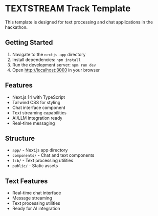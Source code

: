 # TEXTSTREAM Track Template

This template is designed for text processing and chat applications in the hackathon.

## Getting Started

1. Navigate to the `nextjs-app` directory
2. Install dependencies: `npm install`
3. Run the development server: `npm run dev`
4. Open [http://localhost:3000](http://localhost:3000) in your browser

## Features

- Next.js 14 with TypeScript
- Tailwind CSS for styling
- Chat interface component
- Text streaming capabilities
- AI/LLM integration ready
- Real-time messaging

## Structure

- `app/` - Next.js app directory
- `components/` - Chat and text components
- `lib/` - Text processing utilities
- `public/` - Static assets

## Text Features

- Real-time chat interface
- Message streaming
- Text processing utilities
- Ready for AI integration 